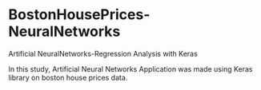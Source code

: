 # BostonHousePrices-NeuralNetworks
Artificial NeuralNetworks-Regression Analysis with Keras

In this study, Artificial Neural Networks Application was made using Keras library on boston house prices data.



